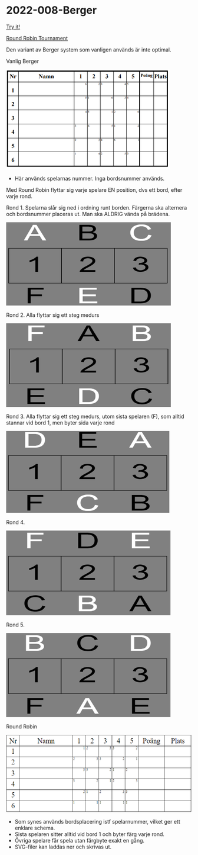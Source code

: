 # 2022-008-Berger

[Try it!](https://christernilsson.github.io/2022-008-Berger/)

[Round Robin Tournament](https://en.wikipedia.org/wiki/Round-robin_tournament)

Den variant av Berger system som vanligen används är inte optimal.

Vanlig Berger

![Vanlig Berger](6.PNG)

* Här används spelarnas nummer. Inga bordsnummer används.

Med Round Robin flyttar sig varje spelare EN position, dvs ett bord, efter varje rond.

Rond 1. Spelarna slår sig ned i ordning runt borden. Färgerna ska alternera och bordsnummer placeras ut. Man ska ALDRIG vända på brädena.

![Rond 1](rond1.PNG)

Rond 2. Alla flyttar sig ett steg medurs

![Rond 2](rond2.PNG)

Rond 3. Alla flyttar sig ett steg medurs, utom sista spelaren (F), som alltid stannar vid bord 1, men byter sida varje rond

![Rond 3](rond3.PNG)

Rond 4.

![Rond 4](rond4.PNG)

Rond 5.

![Rond 5](rond5.PNG)

Round Robin

![Round Robin](RoundRobin.PNG)
* Som synes används bordsplacering istf spelarnummer, vilket ger ett enklare schema.
* Sista spelaren sitter alltid vid bord 1 och byter färg varje rond.
* Övriga spelare får spela utan färgbyte exakt en gång.
* SVG-filer kan laddas ner och skrivas ut.
